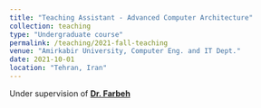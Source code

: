 ```yaml
---
title: "Teaching Assistant - Advanced Computer Architecture"
collection: teaching
type: "Undergraduate course"
permalink: /teaching/2021-fall-teaching
venue: "Amirkabir University, Computer Eng. and IT Dept."
date: 2021-10-01
location: "Tehran, Iran"
---
```


Under supervision of [**Dr. Farbeh**](https://aut.ac.ir/cv/2158/%d8%ad%d8%a7%d9%85%d8%af%20%d9%81%d8%b1%d8%a8%d9%87)
